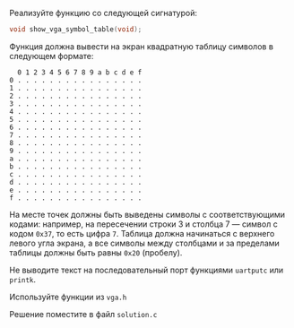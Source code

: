 Реализуйте функцию со следующей сигнатурой:

```c
void show_vga_symbol_table(void);
```

Функция должна вывести на экран квадратную таблицу символов
в следующем формате:

```text
  0 1 2 3 4 5 6 7 8 9 a b c d e f
0 . . . . . . . . . . . . . . . .
1 . . . . . . . . . . . . . . . .
2 . . . . . . . . . . . . . . . .
3 . . . . . . . . . . . . . . . .
4 . . . . . . . . . . . . . . . .
5 . . . . . . . . . . . . . . . .
6 . . . . . . . . . . . . . . . .
7 . . . . . . . . . . . . . . . .
8 . . . . . . . . . . . . . . . .
9 . . . . . . . . . . . . . . . .
a . . . . . . . . . . . . . . . .
b . . . . . . . . . . . . . . . .
c . . . . . . . . . . . . . . . .
d . . . . . . . . . . . . . . . .
e . . . . . . . . . . . . . . . .
f . . . . . . . . . . . . . . . .
```

На месте точек должны быть выведены символы с соответствующими кодами:
например, на пересечении строки 3 и столбца 7 — символ с кодом `0x37`,
то есть цифра `7`. Таблица должна начинаться с верхнего левого угла экрана,
а все символы между столбцами и за пределами таблицы должны быть равны `0x20` (пробелу).

Не выводите текст на последовательный порт функциями `uartputc` или `printk`.

Используйте функции из `vga.h`

Решение поместите в файл `solution.c`
